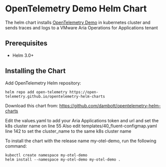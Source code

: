 # OpenTelemetry Demo Helm Chart

The helm chart installs [OpenTelemetry Demo](https://github.com/open-telemetry/opentelemetry-demo)
in kubernetes cluster and sends traces and logs to a VMware Aria Operations for Applications tenant

## Prerequisites

- Helm 3.0+

## Installing the Chart

Add OpenTelemetry Helm repository:

```console
helm repo add open-telemetry https://open-telemetry.github.io/opentelemetry-helm-charts
```
Download this chart from: https://github.com/dambott/opentelemetry-helm-charts

Edit the values.yaml to add your Aria Applications token and url and set the k8s cluster name on line 55
Also edit templates/40_fluent-configmap.yaml line 142 to set the cluster_name to the same k8s cluster name

To install the chart with the release name my-otel-demo, run the following command:

```console
kubectl create namespace my-otel-demo
helm install --namespace my-otel-demo my-otel-demo .
```
